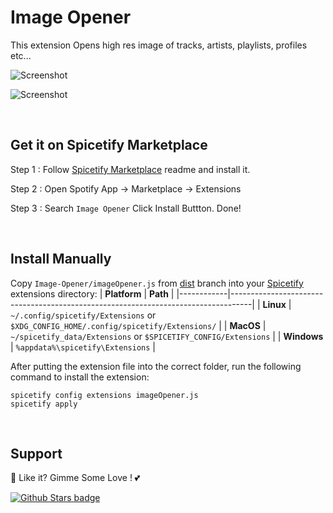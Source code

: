 # Image Opener

This extension Opens high res image of tracks, artists, playlists, profiles etc...

![Screenshot](https://raw.githubusercontent.com/Tetrax-10/Spicetify-Extensions/master/Image-Opener/assets/showcase.png)

![Screenshot](https://raw.githubusercontent.com/Tetrax-10/Spicetify-Extensions/master/Image-Opener/assets/opened-image.png)

<br />

## Get it on Spicetify Marketplace

Step 1 : Follow [Spicetify Marketplace](https://github.com/spicetify/spicetify-marketplace) readme and install it.

Step 2 : Open Spotify App -> Marketplace -> Extensions

Step 3 : Search `Image Opener` Click Install Buttton. Done!

<br />

## Install Manually

Copy `Image-Opener/imageOpener.js` from [dist](https://github.com/Tetrax-10/Spicetify-Extensions/tree/dist) branch into your [Spicetify](https://github.com/spicetify/spicetify-cli) extensions directory:
| **Platform** | **Path** |
|------------|-----------------------------------------------------------------------------------|
| **Linux** | `~/.config/spicetify/Extensions` or `$XDG_CONFIG_HOME/.config/spicetify/Extensions/` |
| **MacOS** | `~/spicetify_data/Extensions` or `$SPICETIFY_CONFIG/Extensions` |
| **Windows** | `%appdata%\spicetify\Extensions` |

After putting the extension file into the correct folder, run the following command to install the extension:

```
spicetify config extensions imageOpener.js
spicetify apply
```

<br />

## Support

🌟 Like it? Gimme Some Love ! 💕

[![Github Stars badge](https://img.shields.io/github/stars/Tetrax-10/Spicetify-Extensions?logo=github&style=social)](https://github.com/Tetrax-10/Spicetify-Extensions)
